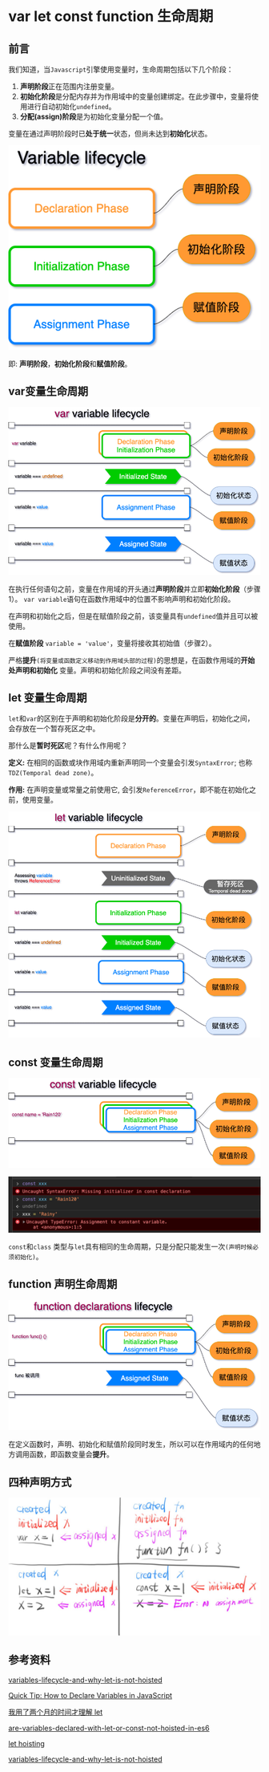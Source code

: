 # var let const function 生命周期
## 前言

我们知道，当`Javascript`引擎使用变量时，生命周期包括以下几个阶段：

1. **声明阶段**正在范围内注册变量。
2. **初始化阶段**是分配内存并为作用域中的变量创建绑定。在此步骤中，变量将使用进行自动初始化`undefined`。
3. **分配(assign)阶段**是为初始化变量分配一个值。

变量在通过声明阶段时已**处于统一**状态，但尚未达到**初始化**状态。

![variable-lifecycle.png](./images/variable-lifecycle.png)

即: **声明阶段**，**初始化阶段**和**赋值阶段**。

## var变量生命周期

![var-variable-lifecycle.png](./images/var-variable-lifecycle.png)

在执行任何语句之前，变量在作用域的开头通过**声明阶段**并立即**初始化阶段**（步骤1）。 `var variable`语句在函数作用域中的位置不影响声明和初始化阶段。

在声明和初始化之后，但是在赋值阶段之前，该变量具有`undefined`值并且可以被使用。

在**赋值阶段** `variable = 'value'`，变量将接收其初始值（步骤2）。

严格**提升**`(将变量或函数定义移动到作用域头部的过程)`的思想是，在函数作用域的**开始处声明和初始化** 变量。声明和初始化阶段之间没有差距。

## let 变量生命周期

`let`和`var`的区别在于声明和初始化阶段是**分开的**。变量在声明后，初始化之间，会存放在一个暂存死区之中。

那什么是**暂时死区**呢？有什么作用呢？

**定义:** 在相同的函数或块作用域内重新声明同一个变量会引发`SyntaxError`; 也称 `TDZ(Temporal dead zone)`。

**作用:** 在声明变量或常量之前使用它, 会引发`ReferenceError`，即不能在初始化之前，使用变量。

![let-variable-lifecycle.png](./images/let-variable-lifecycle.png)

## const 变量生命周期

![const-variable-lifecycle.png](./images/const-variable-lifecycle.png)

![const-variable-test.png](./images/const-variable-test.png)

`const`和`class` 类型与`let`具有相同的生命周期，只是分配只能发生一次`(声明时候必须初始化)`。

## function 声明生命周期

![function-declarations-lifecycle.png](./images/function-declarations-lifecycle.png)

在定义函数时，声明、初始化和赋值阶段同时发生，所以可以在作用域内的任何地方调用函数，即函数变量会**提升**。

## 四种声明方式

![variable-status.jpg](./images/variable-status.jpg)



## 参考资料

[variables-lifecycle-and-why-let-is-not-hoisted](https://dmitripavlutin.com/variables-lifecycle-and-why-let-is-not-hoisted)

[Quick Tip: How to Declare Variables in JavaScript](https://www.sitepoint.com/how-to-declare-variables-javascript/)

[我用了两个月的时间才理解 let](https://zhuanlan.zhihu.com/p/28140450)

[are-variables-declared-with-let-or-const-not-hoisted-in-es6](https://stackoverflow.com/questions/31219420/are-variables-declared-with-let-or-const-not-hoisted-in-es6)

[let hoisting](https://github.com/getify/You-Dont-Know-JS/issues/767)

[variables-lifecycle-and-why-let-is-not-hoisted](https://dmitripavlutin.com/variables-lifecycle-and-why-let-is-not-hoisted)

